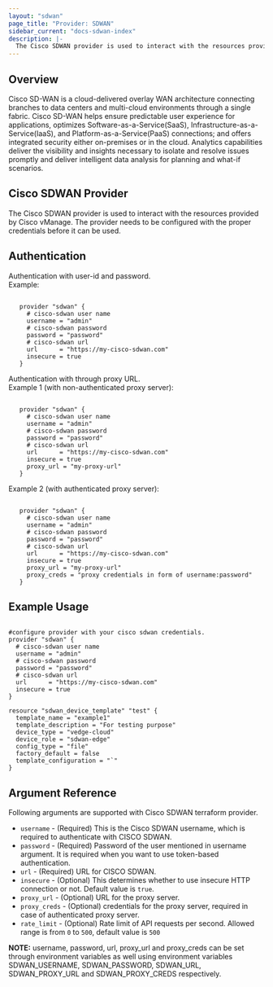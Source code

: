 ```yaml
---
layout: "sdwan"
page_title: "Provider: SDWAN"
sidebar_current: "docs-sdwan-index"
description: |-
  The Cisco SDWAN provider is used to interact with the resources provided by Cisco vManage. The provider needs to be configured with the proper credentials before it can be used.
---
```

  

Overview
--------------------------------------------------
Cisco SD-WAN is a cloud-delivered overlay WAN architecture connecting branches to data centers and multi-cloud environments through a single fabric. Cisco SD-WAN helps ensure predictable user experience for applications, optimizes Software-as-a-Service(SaaS), Infrastructure-as-a-Service(IaaS), and Platform-as-a-Service(PaaS) connections; and offers integrated security either on-premises or in the cloud. Analytics capabilities deliver the visibility and insights necessary to isolate and resolve issues promptly and deliver intelligent data analysis for planning and what-if scenarios.

Cisco SDWAN Provider
------------
The Cisco SDWAN provider is used to interact with the resources provided by Cisco vManage. The provider needs to be configured with the proper credentials before it can be used.

Authentication
-------------- 

Authentication with user-id and password.  
Example:  

 ```hcl

    provider "sdwan" {
      # cisco-sdwan user name
      username = "admin"
      # cisco-sdwan password
      password = "password"
      # cisco-sdwan url
      url      = "https://my-cisco-sdwan.com"
      insecure = true
    }
 
 ```

Authentication with through proxy URL.  
Example 1 (with non-authenticated proxy server):  

 ```hcl

    provider "sdwan" {
      # cisco-sdwan user name
      username = "admin"
      # cisco-sdwan password
      password = "password"
      # cisco-sdwan url
      url      = "https://my-cisco-sdwan.com"
      insecure = true
      proxy_url = "my-proxy-url"
    }
 
 ```

 Example 2 (with authenticated proxy server):  

 ```hcl

    provider "sdwan" {
      # cisco-sdwan user name
      username = "admin"
      # cisco-sdwan password
      password = "password"
      # cisco-sdwan url
      url      = "https://my-cisco-sdwan.com"
      insecure = true
      proxy_url = "my-proxy-url"
      proxy_creds = "proxy credentials in form of username:password"
    }
 
 ```

Example Usage
------------
```hcl

#configure provider with your cisco sdwan credentials.
provider "sdwan" {
  # cisco-sdwan user name
  username = "admin"
  # cisco-sdwan password
  password = "password"
  # cisco-sdwan url
  url      = "https://my-cisco-sdwan.com"
  insecure = true
}

resource "sdwan_device_template" "test" {
  template_name = "example1"
  template_description = "For testing purpose"
  device_type = "vedge-cloud"
  device_role = "sdwan-edge"
  config_type = "file"
  factory_default = false
  template_configuration = "`"
}

```

Argument Reference
------------------
Following arguments are supported with Cisco SDWAN terraform provider.

 * `username` - (Required) This is the Cisco SDWAN username, which is required to authenticate with CISCO SDWAN. 
 * `password` - (Required) Password of the user mentioned in username argument. It is required when you want to use token-based authentication.
 * `url` - (Required) URL for CISCO SDWAN.
 * `insecure` - (Optional) This determines whether to use insecure HTTP connection or not. Default value is `true`.
 * `proxy_url` - (Optional) URL for the proxy server.
 * `proxy_creds` - (Optional) credentials for the proxy server, required in case of authenticated proxy server.
 * `rate_limit` - (Optional) Rate limit of API requests per second. Allowed range is from `0` to `500`, default value is `500`

 <strong>NOTE:</strong> username, password, url, proxy_url and proxy_creds can be set through environment variables as well using environment variables SDWAN_USERNAME, SDWAN_PASSWORD, SDWAN_URL, SDWAN_PROXY_URL and SDWAN_PROXY_CREDS respectively.